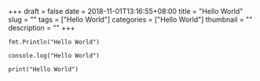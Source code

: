 +++ 
draft = false
date = 2018-11-01T13:16:55+08:00
title = "Hello World"
slug = "" 
tags = ["Hello World"]
categories = ["Hello World"]
thumbnail = "<no value>"
description = ""
+++


`fmt.Println("Hello World")`

`console.log("Hello World")`

`print("Hello World")`
